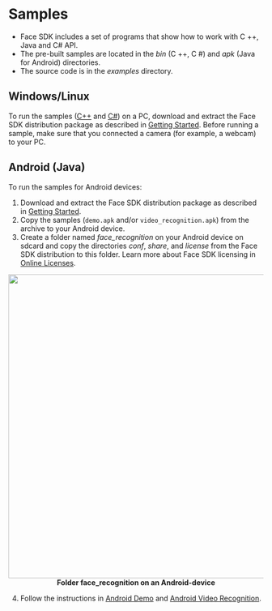 # Samples

* Face SDK includes a set of programs that show how to work with C ++, Java and C# API.  
* The pre-built samples are located in the *bin* (C ++, C #) and *apk* (Java for Android) directories.  
* The source code is in the *examples* directory.

## Windows/Linux

To run the samples ([C++](cpp) and [C#](csharp)) on a PC, download and extract the Face SDK distribution package as described in [Getting Started](../getting_started.md). Before running a sample, make sure that you connected a camera (for example, a webcam) to your PC.

## Android (Java)

To run the samples for Android devices:

1. Download and extract the Face SDK distribution package as described in [Getting Started](../../README.md#getting-started).
2. Copy the samples (`demo.apk` and/or `video_recognition.apk`) from the archive to your Android device.
3. Create a folder named *face_recognition* on your Android device on sdcard and copy the directories *conf*, *share*, and *license* from the Face SDK distribution to this folder. Learn more about Face SDK licensing in [Online Licenses](../licenses.md#online-licenses).

<p align="center">
<img width="600" src="../img/android_folders.png"><br>
<b>Folder face_recognition on an Android-device</b>
</p>

4. Follow the instructions in [Android Demo](java/demo.md) and [Android Video Recognition](java/video_recognition_demo.md).
